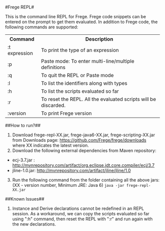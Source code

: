 #Frege REPL#

This is the command line REPL for Frege. Frege code snippets can be entered on the prompt to get them evaluated.
In addition to Frege code, the following commands are supported:

<table>
<tr>
<th>Command</th>
<th>Description</th>
</tr>
<tr>
<td>:t expression</td>
<td>To print the type of an expression</td>
</tr>
<tr>
<td>:p</td>
<td>Paste mode: To enter multi-line/multiple definitions</td>
</tr>
<tr>
<td>:q</td>
<td>To quit the REPL or Paste mode</td>
</tr>
<tr>
<td>:l</td>
<td>To list the identifiers along with types</td>
</tr>
<tr>
<td>:h</td>
<td>To list the scripts evaluated so far</td>
</tr>
<tr>
<td>:r</td>
<td>To reset the REPL. All the evaluated scripts will be discarded.</td>
</tr>
<tr>
<td>:version</td>
<td>To print Frege version</td>
</tr>
</table>

##How to run?##
1. Download frege-repl-XX.jar, frege-java6-XX.jar, frege-scripting-XX.jar from Downloads page: 
https://github.com/Frege/frege/downloads where XX indicates the latest version.
2. Download the following external dependencies from Maven repository:
  * ecj-3.7.jar  : http://mvnrepository.com/artifact/org.eclipse.jdt.core.compiler/ecj/3.7
  * jline-1.0.jar: http://mvnrepository.com/artifact/jline/jline/1.0
3. Run the following command from the folder containing all the above jars: (XX - version number, Minimum JRE: Java 6)
   ```java -jar frege-repl-XX.jar```

##Known Issues##
1. Instance and Derive declarations cannot be redefined in an REPL session. As a workaround, we can copy the scripts
evaluated so far using ":h" command, then reset the REPL with ":r" and run again with the new declarations. 